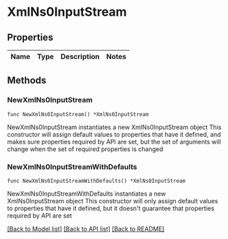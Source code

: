 # XmlNs0InputStream

## Properties

Name | Type | Description | Notes
------------ | ------------- | ------------- | -------------

## Methods

### NewXmlNs0InputStream

`func NewXmlNs0InputStream() *XmlNs0InputStream`

NewXmlNs0InputStream instantiates a new XmlNs0InputStream object
This constructor will assign default values to properties that have it defined,
and makes sure properties required by API are set, but the set of arguments
will change when the set of required properties is changed

### NewXmlNs0InputStreamWithDefaults

`func NewXmlNs0InputStreamWithDefaults() *XmlNs0InputStream`

NewXmlNs0InputStreamWithDefaults instantiates a new XmlNs0InputStream object
This constructor will only assign default values to properties that have it defined,
but it doesn't guarantee that properties required by API are set


[[Back to Model list]](../README.md#documentation-for-models) [[Back to API list]](../README.md#documentation-for-api-endpoints) [[Back to README]](../README.md)


